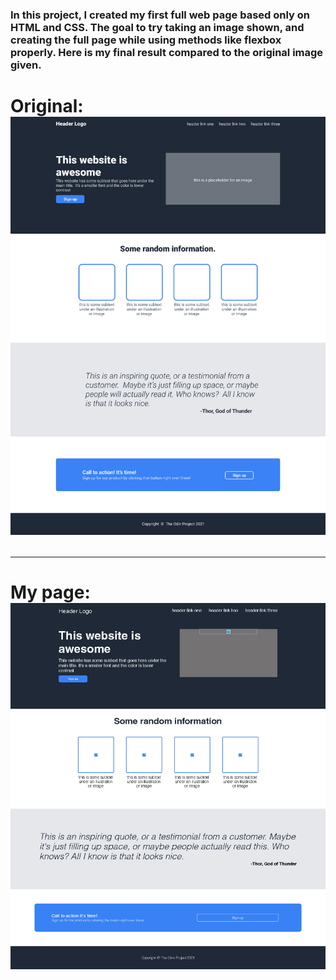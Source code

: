 <h3>In this project, I created my first full web page based only on HTML and CSS. The goal to try taking an image shown, and creating the full page while using methods like flexbox properly. 
Here is my final result compared to the original image given.<h3>

<h1>Original:
<img src="./designs/web-design-1.png">

---
<h1>My page:
<img src="./designs/leead-landing-page.png">